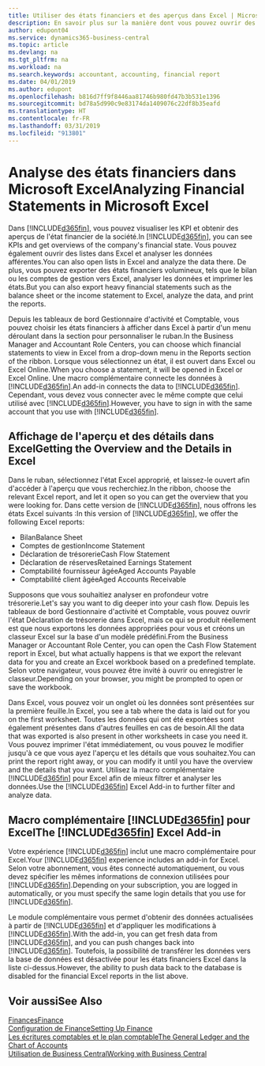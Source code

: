 ```yaml
---
title: Utiliser des états financiers et des aperçus dans Excel | Microsoft Docs
description: En savoir plus sur la manière dont vous pouvez ouvrir des états financiers dans Microsoft Excel à partir de Business Central pour une meilleure analyse.
author: edupont04
ms.service: dynamics365-business-central
ms.topic: article
ms.devlang: na
ms.tgt_pltfrm: na
ms.workload: na
ms.search.keywords: accountant, accounting, financial report
ms.date: 04/01/2019
ms.author: edupont
ms.openlocfilehash: b816d7ff9f8446aa81746b980fd47b3b531e1396
ms.sourcegitcommit: bd78a5d990c9e83174da1409076c22df8b35eafd
ms.translationtype: HT
ms.contentlocale: fr-FR
ms.lasthandoff: 03/31/2019
ms.locfileid: "913801"
---
```

# <a name="analyzing-financial-statements-in-microsoft-excel"></a><span data-ttu-id="51d5f-103">Analyse des états financiers dans Microsoft Excel</span><span class="sxs-lookup"><span data-stu-id="51d5f-103">Analyzing Financial Statements in Microsoft Excel</span></span>
<span data-ttu-id="51d5f-104">Dans [!INCLUDE[d365fin](includes/d365fin_md.md)], vous pouvez visualiser les KPI et obtenir des aperçus de l'état financier de la société.</span><span class="sxs-lookup"><span data-stu-id="51d5f-104">In [!INCLUDE[d365fin](includes/d365fin_md.md)], you can see KPIs and get overviews of the company's financial state.</span></span> <span data-ttu-id="51d5f-105">Vous pouvez également ouvrir des listes dans Excel et analyser les données afférentes.</span><span class="sxs-lookup"><span data-stu-id="51d5f-105">You can also open lists in Excel and analyze the data there.</span></span> <span data-ttu-id="51d5f-106">De plus, vous pouvez exporter des états financiers volumineux, tels que le bilan ou les comptes de gestion vers Excel, analyser les données et imprimer les états.</span><span class="sxs-lookup"><span data-stu-id="51d5f-106">But you can also export heavy financial statements such as the balance sheet or the income statement to Excel, analyze the data, and print the reports.</span></span>  

<span data-ttu-id="51d5f-107">Depuis les tableaux de bord Gestionnaire d'activité et Comptable, vous pouvez choisir les états financiers à afficher dans Excel à partir d'un menu déroulant dans la section pour personnaliser le ruban.</span><span class="sxs-lookup"><span data-stu-id="51d5f-107">In the Business Manager and Accountant Role Centers, you can choose which financial statements to view in Excel from a drop-down menu in the Reports section of the ribbon.</span></span> <span data-ttu-id="51d5f-108">Lorsque vous sélectionnez un état, il est ouvert dans Excel ou Excel Online.</span><span class="sxs-lookup"><span data-stu-id="51d5f-108">When you choose a statement, it will be opened in Excel or Excel Online.</span></span> <span data-ttu-id="51d5f-109">Une macro complémentaire connecte les données à [!INCLUDE[d365fin](includes/d365fin_md.md)].</span><span class="sxs-lookup"><span data-stu-id="51d5f-109">An add-in connects the data to [!INCLUDE[d365fin](includes/d365fin_md.md)].</span></span> <span data-ttu-id="51d5f-110">Cependant, vous devez vous connecter avec le même compte que celui utilisé avec [!INCLUDE[d365fin](includes/d365fin_md.md)].</span><span class="sxs-lookup"><span data-stu-id="51d5f-110">However, you have to sign in with the same account that you use with [!INCLUDE[d365fin](includes/d365fin_md.md)].</span></span>  

## <a name="getting-the-overview-and-the-details-in-excel"></a><span data-ttu-id="51d5f-111">Affichage de l'aperçu et des détails dans Excel</span><span class="sxs-lookup"><span data-stu-id="51d5f-111">Getting the Overview and the Details in Excel</span></span>
<span data-ttu-id="51d5f-112">Dans le ruban, sélectionnez l'état Excel approprié, et laissez-le ouvert afin d'accéder à l'aperçu que vous recherchiez.</span><span class="sxs-lookup"><span data-stu-id="51d5f-112">In the ribbon, choose the relevant Excel report, and let it open so you can get the overview that you were looking for.</span></span> <span data-ttu-id="51d5f-113">Dans cette version de [!INCLUDE[d365fin](includes/d365fin_md.md)], nous offrons les états Excel suivants :</span><span class="sxs-lookup"><span data-stu-id="51d5f-113">In this version of [!INCLUDE[d365fin](includes/d365fin_md.md)], we offer the following Excel reports:</span></span>

- <span data-ttu-id="51d5f-114">Bilan</span><span class="sxs-lookup"><span data-stu-id="51d5f-114">Balance Sheet</span></span>  
- <span data-ttu-id="51d5f-115">Comptes de gestion</span><span class="sxs-lookup"><span data-stu-id="51d5f-115">Income Statement</span></span>  
- <span data-ttu-id="51d5f-116">Déclaration de trésorerie</span><span class="sxs-lookup"><span data-stu-id="51d5f-116">Cash Flow Statement</span></span>  
- <span data-ttu-id="51d5f-117">Déclaration de réserves</span><span class="sxs-lookup"><span data-stu-id="51d5f-117">Retained Earnings Statement</span></span>  
- <span data-ttu-id="51d5f-118">Comptabilité fournisseur âgée</span><span class="sxs-lookup"><span data-stu-id="51d5f-118">Aged Accounts Payable</span></span>  
- <span data-ttu-id="51d5f-119">Comptabilité client âgée</span><span class="sxs-lookup"><span data-stu-id="51d5f-119">Aged Accounts Receivable</span></span>  

<span data-ttu-id="51d5f-120">Supposons que vous souhaitiez analyser en profondeur votre trésorerie.</span><span class="sxs-lookup"><span data-stu-id="51d5f-120">Let's say you want to dig deeper into your cash flow.</span></span> <span data-ttu-id="51d5f-121">Depuis les tableaux de bord Gestionnaire d'activité et Comptable, vous pouvez ouvrir l'état Déclaration de trésorerie dans Excel, mais ce qui se produit réellement est que nous exportons les données appropriées pour vous et créons un classeur Excel sur la base d'un modèle prédéfini.</span><span class="sxs-lookup"><span data-stu-id="51d5f-121">From the Business Manager or Accountant Role Center, you can open the Cash Flow Statement report in Excel, but what actually happens is that we export the relevant data for you and create an Excel workbook based on a predefined template.</span></span> <span data-ttu-id="51d5f-122">Selon votre navigateur, vous pouvez être invité à ouvrir ou enregistrer le classeur.</span><span class="sxs-lookup"><span data-stu-id="51d5f-122">Depending on your browser, you might be prompted to open or save the workbook.</span></span>  

<span data-ttu-id="51d5f-123">Dans Excel, vous pouvez voir un onglet où les données sont présentées sur la première feuille.</span><span class="sxs-lookup"><span data-stu-id="51d5f-123">In Excel, you see a tab where the data is laid out for you on the first worksheet.</span></span> <span data-ttu-id="51d5f-124">Toutes les données qui ont été exportées sont également présentes dans d'autres feuilles en cas de besoin.</span><span class="sxs-lookup"><span data-stu-id="51d5f-124">All the data that was exported is also present in other worksheets in case you need it.</span></span> <span data-ttu-id="51d5f-125">Vous pouvez imprimer l'état immédiatement, ou vous pouvez le modifier jusqu'à ce que vous ayez l'aperçu et les détails que vous souhaitez.</span><span class="sxs-lookup"><span data-stu-id="51d5f-125">You can print the report right away, or you can modify it until you have the overview and the details that you want.</span></span> <span data-ttu-id="51d5f-126">Utilisez la macro complémentaire [!INCLUDE[d365fin](includes/d365fin_md.md)] pour Excel afin de mieux filtrer et analyser les données.</span><span class="sxs-lookup"><span data-stu-id="51d5f-126">Use the [!INCLUDE[d365fin](includes/d365fin_md.md)] Excel Add-in to further filter and analyze data.</span></span>  

## <a name="the-included365finincludesd365finmdmd-excel-add-in"></a><span data-ttu-id="51d5f-127">Macro complémentaire [!INCLUDE[d365fin](includes/d365fin_md.md)] pour Excel</span><span class="sxs-lookup"><span data-stu-id="51d5f-127">The [!INCLUDE[d365fin](includes/d365fin_md.md)] Excel Add-in</span></span>
<span data-ttu-id="51d5f-128">Votre expérience [!INCLUDE[d365fin](includes/d365fin_md.md)] inclut une macro complémentaire pour Excel.</span><span class="sxs-lookup"><span data-stu-id="51d5f-128">Your [!INCLUDE[d365fin](includes/d365fin_md.md)] experience includes an add-in for Excel.</span></span> <span data-ttu-id="51d5f-129">Selon votre abonnement, vous êtes connecté automatiquement, ou vous devez spécifier les mêmes informations de connexion utilisées pour [!INCLUDE[d365fin](includes/d365fin_md.md)].</span><span class="sxs-lookup"><span data-stu-id="51d5f-129">Depending on your subscription, you are logged in automatically, or you must specify the same login details that you use for [!INCLUDE[d365fin](includes/d365fin_md.md)].</span></span>  

<span data-ttu-id="51d5f-130">Le module complémentaire vous permet d'obtenir des données actualisées à partir de [!INCLUDE[d365fin](includes/d365fin_md.md)] et d'appliquer les modifications à [!INCLUDE[d365fin](includes/d365fin_md.md)].</span><span class="sxs-lookup"><span data-stu-id="51d5f-130">With the add-in, you can get fresh data from [!INCLUDE[d365fin](includes/d365fin_md.md)], and you can push changes back into [!INCLUDE[d365fin](includes/d365fin_md.md)].</span></span> <span data-ttu-id="51d5f-131">Toutefois, la possibilité de transférer les données vers la base de données est désactivée pour les états financiers Excel dans la liste ci-dessus.</span><span class="sxs-lookup"><span data-stu-id="51d5f-131">However, the ability to push data back to the database is disabled for the financial Excel reports in the list above.</span></span>  

## <a name="see-also"></a><span data-ttu-id="51d5f-132">Voir aussi</span><span class="sxs-lookup"><span data-stu-id="51d5f-132">See Also</span></span>
[<span data-ttu-id="51d5f-133">Finances</span><span class="sxs-lookup"><span data-stu-id="51d5f-133">Finance</span></span>](finance.md)  
[<span data-ttu-id="51d5f-134">Configuration de Finance</span><span class="sxs-lookup"><span data-stu-id="51d5f-134">Setting Up Finance</span></span>](finance-setup-finance.md)  
[<span data-ttu-id="51d5f-135">Les écritures comptables et le plan comptable</span><span class="sxs-lookup"><span data-stu-id="51d5f-135">The General Ledger and the Chart of Accounts</span></span>](finance-general-ledger.md)  
[<span data-ttu-id="51d5f-136">Utilisation de Business Central</span><span class="sxs-lookup"><span data-stu-id="51d5f-136">Working with Business Central</span></span>](ui-work-product.md)  
